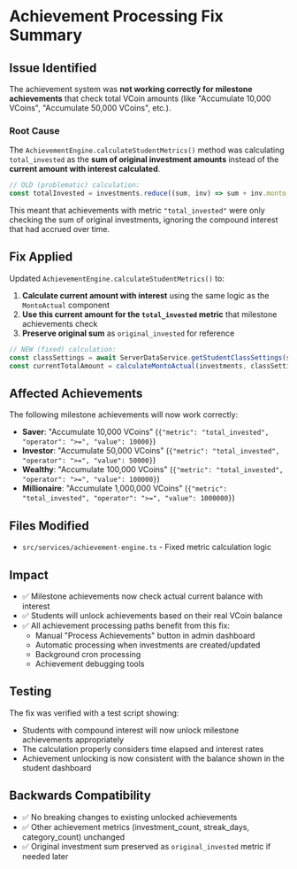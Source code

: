 # Achievement Processing Fix Summary

## Issue Identified
The achievement system was **not working correctly for milestone achievements** that check total VCoin amounts (like "Accumulate 10,000 VCoins", "Accumulate 50,000 VCoins", etc.).

### Root Cause
The `AchievementEngine.calculateStudentMetrics()` method was calculating `total_invested` as the **sum of original investment amounts** instead of the **current amount with interest calculated**.

```typescript
// OLD (problematic) calculation:
const totalInvested = investments.reduce((sum, inv) => sum + inv.monto, 0);
```

This meant that achievements with metric `"total_invested"` were only checking the sum of original investments, ignoring the compound interest that had accrued over time.

## Fix Applied
Updated `AchievementEngine.calculateStudentMetrics()` to:

1. **Calculate current amount with interest** using the same logic as the `MontoActual` component
2. **Use this current amount for the `total_invested` metric** that milestone achievements check
3. **Preserve original sum** as `original_invested` for reference

```typescript
// NEW (fixed) calculation:
const classSettings = await ServerDataService.getStudentClassSettings(studentId);
const currentTotalAmount = calculateMontoActual(investments, classSettings);
```

## Affected Achievements
The following milestone achievements will now work correctly:

- **Saver**: "Accumulate 10,000 VCoins" (`{"metric": "total_invested", "operator": ">=", "value": 10000}`)
- **Investor**: "Accumulate 50,000 VCoins" (`{"metric": "total_invested", "operator": ">=", "value": 50000}`)
- **Wealthy**: "Accumulate 100,000 VCoins" (`{"metric": "total_invested", "operator": ">=", "value": 100000}`)
- **Millionaire**: "Accumulate 1,000,000 VCoins" (`{"metric": "total_invested", "operator": ">=", "value": 1000000}`)

## Files Modified
- `src/services/achievement-engine.ts` - Fixed metric calculation logic

## Impact
- ✅ Milestone achievements now check actual current balance with interest
- ✅ Students will unlock achievements based on their real VCoin balance
- ✅ All achievement processing paths benefit from this fix:
  - Manual "Process Achievements" button in admin dashboard
  - Automatic processing when investments are created/updated
  - Background cron processing
  - Achievement debugging tools

## Testing
The fix was verified with a test script showing:
- Students with compound interest will now unlock milestone achievements appropriately
- The calculation properly considers time elapsed and interest rates
- Achievement unlocking is now consistent with the balance shown in the student dashboard

## Backwards Compatibility
- ✅ No breaking changes to existing unlocked achievements
- ✅ Other achievement metrics (investment_count, streak_days, category_count) unchanged
- ✅ Original investment sum preserved as `original_invested` metric if needed later
